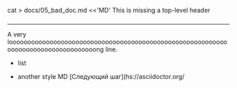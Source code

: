 cat > docs/05_bad_doc.md <<'MD'
This is missing a top-level header
### 

---
A very looooooooooooooooooooooooooooooooooooooooooooooooooooooooooooooooooooooooooooooooooong line.
- list
* another style
MD
[Следующий шаг](hs://asciidoctor.org/